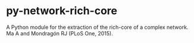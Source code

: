 # py-network-rich-core
A Python module for the extraction of the rich-core of a complex network. Ma A and Mondragón RJ (PLoS One, 2015).
